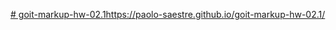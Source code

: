 [# goit-markup-hw-02.1](https://paolo-saestre.github.io/goit-markup-hw-02.1/)https://paolo-saestre.github.io/goit-markup-hw-02.1/
